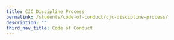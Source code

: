 ```yaml
---
title: CJC Discipline Process
permalink: /students/code-of-conduct/cjc-discipline-process/
description: ""
third_nav_title: Code of Conduct
---
```

